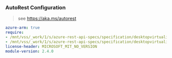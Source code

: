 ### AutoRest Configuration

> see https://aka.ms/autorest

``` yaml
azure-arm: true
require:
- /mnt/vss/_work/1/s/azure-rest-api-specs/specification/desktopvirtualization/resource-manager/readme.md
- /mnt/vss/_work/1/s/azure-rest-api-specs/specification/desktopvirtualization/resource-manager/readme.go.md
license-header: MICROSOFT_MIT_NO_VERSION
module-version: 2.4.0
```